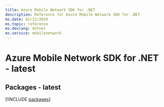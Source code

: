 ```yaml
---
title: Azure Mobile Network SDK for .NET
description: Reference for Azure Mobile Network SDK for .NET
ms.date: 02/22/2024
ms.topic: reference
ms.devlang: dotnet
ms.service: mobilenetwork
---
```

# Azure Mobile Network SDK for .NET - latest
## Packages - latest
[!INCLUDE [packages](mobile-network-index.md)]